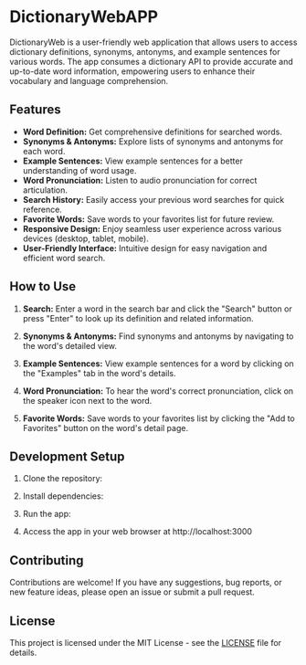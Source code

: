 # DictionaryWebAPP

DictionaryWeb is a user-friendly web application that allows users to access dictionary definitions, synonyms, antonyms, and example sentences for various words. The app consumes a dictionary API to provide accurate and up-to-date word information, empowering users to enhance their vocabulary and language comprehension.

## Features

- **Word Definition:** Get comprehensive definitions for searched words.
- **Synonyms & Antonyms:** Explore lists of synonyms and antonyms for each word.
- **Example Sentences:** View example sentences for a better understanding of word usage.
- **Word Pronunciation:** Listen to audio pronunciation for correct articulation.
- **Search History:** Easily access your previous word searches for quick reference.
- **Favorite Words:** Save words to your favorites list for future review.
- **Responsive Design:** Enjoy seamless user experience across various devices (desktop, tablet, mobile).
- **User-Friendly Interface:** Intuitive design for easy navigation and efficient word search.

## How to Use

1. **Search:** Enter a word in the search bar and click the "Search" button or press "Enter" to look up its definition and related information.

2. **Synonyms & Antonyms:** Find synonyms and antonyms by navigating to the word's detailed view.

3. **Example Sentences:** View example sentences for a word by clicking on the "Examples" tab in the word's details.

4. **Word Pronunciation:** To hear the word's correct pronunciation, click on the speaker icon next to the word.

5. **Favorite Words:** Save words to your favorites list by clicking the "Add to Favorites" button on the word's detail page.

## Development Setup

1. Clone the repository:

2. Install dependencies:

3. Run the app:

4. Access the app in your web browser at http://localhost:3000

## Contributing

Contributions are welcome! If you have any suggestions, bug reports, or new feature ideas, please open an issue or submit a pull request.

## License

This project is licensed under the MIT License - see the [LICENSE](LICENSE) file for details.

